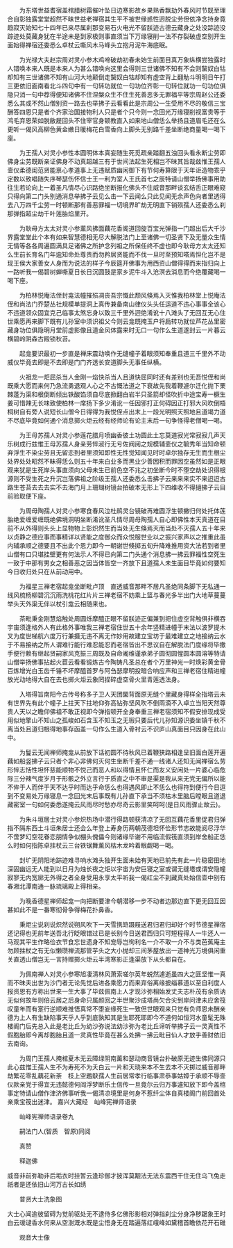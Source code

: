 <!-- { "loadSidebar": true } -->
　　为东塔世益耆宿盖棺腊树霜催叶坠日边寒影故乡果熟香飘劫外春风时节既至理合自彰独露堂堂超然不昧世益老禅宿其生平不被世缘惑性迥脱尘劳但依净念持身竟趋寂灭始知七十四年已来尽属刹那变易石火电光不留朕迹古德云藏身之处没踪迹没踪迹处莫藏身犹在半途未是到家极则事直须当下万缘寝削一法不存裂破虚空别开生面始得禅宿还委悉么卓杖云嘶风木马峰头立抱月泥牛海底眠。

　　为光禄大夫赵宗周对灵小参木鸡啼破劫初春未始生前面目真万象纵横尝独露时人错唤本来人既是本来人为甚么错唤向这里会得则三世诸佛不知有不会则黧奴白牯却知有三世诸佛不知有山河大地颠倒走黧奴白牯却知有虚空背上翻觔斗明明日午打三更依旧面南看北斗四句中有一句转功就位一句功位齐彰一句转位就功一句功位俱隐只消一句中荐得便知诸佛不住涅槃众生不住生死善恶多无罪福平等宗周赵公还委悉么其或不然山僧别资一路去也举拂子云看看此是宗周公一生受用不尽的敬信三宝酬答四恩只是者个齐家治国接物利人只是者个只今则一念回光万缘寝削视富贵等于鸿毛弃恩荣如脱敝屣回头不住宰官身顿教直入如来地山僧恁么举扬且道眉毛还在么更听一偈风高柳色黄金嫩日暖梅花白雪香向上脚头无别路千差坐断绝商量喝一喝下座。

　　为王孺人对灵小参性本圆明体本真妄随生死觅疏亲踏翻五浊回头看永断尘劳即佛身尘劳既断亲证佛身不动真超越三有于世间法起生死相岂不昧其旨哉兹惟王孺人壸仪柔德闺范贤能禀心孝道事上无违赋质幽闲御下有节何寿算限于天年讵造物乖乎定数以致唱随失序琴瑟伤怀信士王一利为室人王氏首七之辰特请山僧举扬佛事用助往生若论向上一着圣凡情尽心识路绝坐断报化佛头不住威音那畔谈玄结舌正眼难窥只得向第二门头别通消息举拂子云见么击一下云闻么只此见闻无余声色向者里透得去八万四千尘劳一时顿断那有善恶罪福一切境界旷劫无明直下销殒孺人还委悉么刹那弹指超尘劫千叶莲胎焰里开。

　　为耿母方太太对灵小参薰风拂面藕花香阁道回旋百宝光弹指一门超出后大千沙界露堂堂此个本有如来智慧德相无尽大解脱法门上至诸佛一切圣贤下及无量众生情无情等各各周遍圆满具足诸佛之所护念列祖之所保任终不虚也即今耿母方太太还知么生前长育名门年逾知命处尊贵而勿矜居贤能而不伐一旦时至预知嗒焉怛化岂不是现王侯大家善女人身而为说法的样子今辰筵开佛事为用西资山僧得得而来指归向上一路听我一偈碧树蝉嘶夏日长日沉圆鼓是家乡泥牛斗入沧溟去消息而今绝覆藏喝一喝下座。

　　为柏林悦庵法侄封龛法幢摧殒凋丧吾宗慨此颓风倏焉入灭惟我柏林堂上悦庵法侄和尚法门乔楚丛社规模单提洞上真传兼备南山律仪头头任运道不违心事事全该心不违道领众固宜克己临事太煞忘身以致三千里外迥绝淆讹十八滩头了无回互无心住世乘愿再来脚下既有儿孙室中须识祖父今则云龛既掩玉户将扃转功就位芦花丛里密藏身功位俱隐明月堂前虚影像且道金风体露来时无口一句作么生道遂封云一片暮云横碧岭阴森古殿锁秋苔。

　　起龛要识最初一步直是禅床震动唤作无缝幢子着眼须知奉重且道三千里外不动威仪毕竟去即是不去即是门门齐透长安道脚头无事任纵横。

　　火祖龙一炬屈杀当人金刚一焰快杀当人且道快屈同时还有差别也无吾悦侄和尚既乘大愿而来何乃急流勇退观人心之不古慨法道之下衰故先我着鞭遽尔迁化抛下栗棘蓬为渠和根倒断倾出铁酸馅须自尽底掀翻白岩半只圣箭却怪吹折中途宝寿一橛生姜可惜辣无长味致使柏林一席扬下多少淆讹一任因邪打正何碍因正打邪大风吹倒梧桐树自有旁人说短长山僧今日得得为我悦侄点出末上一段光明照天照地且道竭力道不尽底毕竟如何通个消息掷火炬云经有经师论有论主末后一句争怪得老僧喝一喝。

　　为王母苏孺人对灵小参莲花腊月喷幽香彼土功圆此土忘莫道寂光常寂寂几声天乐树成行兹惟王母苏孺人身亲劳悴淑行无亏佐阀阅之规模辅壸仪之毓秀年当知命顿弃浮生不染尘劳且无留恋到者里须知即性无性觉知闻见时时卓尔独存无生而生根尘处界处处昭然不昧得恁么则五十年来白业多而黑业少善因积而罪因空虽然如是正眼观来犹是生死岸头事直须向父母未生已前色空不兆之初坐断今时不堕空劫处识得根源则不受生死之升沉岂落佛祖之阶级王孺人还委悉么击拂子云来来来实不来迢迢古路生苍苔去去去实不去海门月上珊瑚树镜台拍破本无形上下四维收不得擿拂子云目前验取便下座。

　　为周母陶孺人对灵小参寒食春风泣杜鹃灵台镜破再难圆浮生顿撇归何处托体莲胎绝爱缠爱缠既绝佛境洞明坐断淆讹圣凡情尽周母陶孺人自心即佛性本天真道在目前不从外得则头头上显物物上彰炽然生而当处无生倏焉灭而当处不灭孺人五十年来以贞静之德应事而事精详以贤能之度御众而众悦服世业以之振兴家声以之推重此虽内辅承顺之德要且不出此个恩力即今一朝谢世倏掷五旬升降难推用资大法若到者里山僧有口只堪挂壁更有何法示人不得已向第二门头通个消息拂一拂云罪福性空死生一致于中那有男女之相善恶之因当体皆空一齐放下且道孺人未生面目毕竟如何要知今日收归处只在从前动用中。

　　为福星三禅老宿起龛坐断毗卢顶　直透威音那畔不居凡圣绝同条脚下无私通一线风梳杨柳碧沉沉雨洗桃花红片片三禅老宿不妨乘上篮与春光多半出门大地草蔓蔓举头天外渠无伴以杖引龛云相随来也。

　　茶毗秉金刚慧焰触处周圆烁摩醯正眼不留朕迹正偏兼到把住虚空背触俱非横吞宇宙须逢格外人有此格外事唯我三禅老宿住世五十余年竖精进幢于末法以波罗提木叉为度世梯航六度万行兼摄无违不离无作妙用故建立宝坊于最难建立之地接纳云水于不易接纳之所人谓难行能行难忍能忍而老宿皆出不思议自在解脱法门度缘将毕撒手便行赖有继起贤嗣家风克振三周既及自命阇维谨承弟子圆彻圆惺圆本圆溶等特请山僧举扬佛事拈起火苣云看看锻炼古今陶铸凡圣总在者个万里神光一时焕彩黄金骨百炼增光白玉齿千锤不坏摩醯首罗与阿刍瑟摩明投暗合响应声和三禅老宿住精进幢放光动地得大自在去也掷火炬云象罔捏碎虚空骨火里青莲透法身。

　　入塔得旨南阳今古传号称多子卫人天团圞背面原无缝个里藏身得样全指塔云未有世界先有此个幢子上拄天下拄地仰弥高钻弥坚风吹不倒雨滴不入卓立当阳天然尊贵人天以之瞻仰佛祖不敢正视即今弹指顿开全身奉重三禅老宿须知不假安排现成受用似地擎山不知山之孤峻如石含玉不知玉之无瑕只要后代儿孙知源识委坐镇千秋不离当处且道归根得地事存函盖一句作么生道入骨衬云不识庐山真面目只因身在此山中。

　　为鬘云无闻禅师掩龛从前放下话初圆不待秋风已着鞭狭路相逢呈旧面白莲开遍藕如船竖拂子云只者个非心非佛何灭何生坐断千差不通一线诸人还知无闻禅宿么劳形悴志恬性坦怀慈能顺物不悦己而恶人和以得情且怀仁而友义安闲处一片婆心临危际三分辣气度岁月于形骸之外立言行于质直之中不审是渠是我从来无党无偏所以能不侔于人而伴于天不达乎时而达乎命恁么也得遇风即止不恁么也得符到便行今日逗到不变易处万缘寝息一念回光末后事既有儿孙直下承当不须枯木里脑后瞠眼且道退藏密室一句如何委悉遂掩云风雨尽时愁亦尽奇云影里笑呵呵(是日风雨骤止故云)。

　　为朱斗垣居士对灵小参炽热场中潜行得路顿获清凉了无回互藕花香里促君归弹指不隔东西土斗垣朱居士还会么年登上寿身历两朝茂德坦怀俭形节志故能阅尽浮华不啻梦幻空花眷恋朋情争似棚头傀儡今则诸缘毕谢不用临流假筏直须到岸舍船正恁么时如何指陈卓拄杖云三台铁锯舞薰风枯木龙吟着眼觑喝一喝。

　　封圹无阴阳地踪迹难寻响水滩头独开生面未始有天地已前先有此一片稳密田地深固幽远无人能到以日月为烛长夜之炬以宇宙为安巨寝之室或谓无缝塔或谓安隐幢寂寥无内宽廓无外得之者全身受用永享太平听我一偈红尘不到藏真处始信壶中别有春湘北潭南通一脉琉璃殿上得相亲。

　　为晚香德星禅师起龛一向把断要津今朝潜移一步不动者边那边直下更无回互因甚如此不是一番寒彻骨争得梅花扑鼻香。

　　秉炬尘说刹说炽然说朔风吹下一天雪携筇蹑屐送君归君归却好个时节德星禅宿还记得也无前年送吾北行眨眼错过已是长别今日送君西归只可短程得人一牛还人一马观其平生作略俭衣节食忘世遗身不知宠辱岂徇利名一介不取一介不与类芭蕉庵主勿顾拄杖之有无似懒瓒禅流那管芋头之大小抛却三间茅屋放出一道神光万境俱闲重关直透山僧岂无一言持赠掷火炬云半湾寒影正逢渠放下从头都自在。

　　为佩南禅人对灵小参寒旭凄清林风萧索嗟尔英年蜕然遽逝虽四大之匪坚惟一真而不昧夫出世为沙门者无论先觉后进各乘愿力而来弃俗离缘披缁慕道以至自利度人报资恩有方称出世来一生大事了毕兹佩南上人才现沙弥相始发丈夫志朴茂有余质讷无似何故年则倍云居之后身命只属颜回之半世聚沙成塔尚欠合尖到岸问津未应舍筏叹童年而有寔行逆顺难推悟真常不堕妄缘死生一致但世眼观来只觉有负师恩未酬亲德为上人有生缺陷事天乎人乎到底孰知其是生耶死耶即今不道何如恒河水童髦无殊楼阁门后先总入此是老比丘为幼沙弥说法幼沙弥为老比丘谛听举拂子云一灵真性不假胞胎即今离却胞胎且道一灵真性毕竟在甚么处拂一拂云毗目仙人才放手善财依旧去南询。

　　为周门王孺人掩棺夏木无云障绿阴南薰和瑟动商音镜台扑破原无迹生佛同源只此心兹惟王孺人生不为寿死不为夭白云一片和天晓来本不生去本不灭掷过威音那畔劫繁花零乱藕花新荼　枝上空鶗鴃孺人生前居常孝行临事肃恭事姑嫜于承顺不辱壸仪款亲党于得宜无违懿德何阎浮梦断乐土信传一旦竟尔云归万事遽知放下即今盖棺事定特请山僧作津济佛事听我一偈清凉境里是何身不惹纤尘体自真楼阁门前回首处亲乘宝筏出迷津。
嘉兴大藏经　屾峰宪禅师语录


　　屾峰宪禅师语录卷九

　　嗣法门人(智质　智原)同阅

　　真赞

　　释迦佛

威音非前弥勒非后垢衣时挂暂云逢珍御才披浑莫觏法无法东震西干住无住乌飞兔走祇者是还依旧山河万古长如绣

　　普贤大士洗象图

大士心闻逾彼留碍为觉前驱处无不逮侍多亿佛形影相对弹指刹尘分身净秽踞象王时白云叆叇香水何来从空澍溉水既是尘悟身无在踏遍落红峨峰如黛稽首瞻依花开石碓

　　观音大士像

